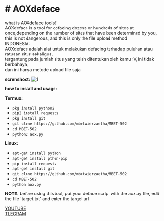 # # AOXdeface

what is AOXdeface tools?<br>
AOXdeface is a tool for defacing dozens or hundreds of sites at once,depending on the number
of sites that have been determined by you, this is not dangerous, and this is only the file upload method<br>
INDONESIA:<br>
AOXdeface adalah alat untuk melakukan defacing terhadap puluhan atau ratusan situs sekaligus,<br>
tergantung pada jumlah situs yang telah ditentukan oleh kamu :V, ini tidak berbahaya,<br>
dan ini hanya metode upload file saja

**screnshoot:**
![1](https://1.bp.blogspot.com/-oJuvkGPG-zU/Xfp-2QD1NhI/AAAAAAAAAc4/FLCHbP6DGXsoWieElwElyiExmXy1mm4-QCLcBGAsYHQ/s1600/aox.png)

**how to install and usage:**

**Termux:**
* `pkg install python2`
* `pip2 install requests`
* `pkg install git`
* `git clone https://github.com/mbetwierzaetha/MBET-502`
* `cd MBET-502`
* `python2 aox.py`

**Linux:**
* `apt-get install python`
* `apt-get install pthon-pip`
* `pip install requests`
* `apt-get install git`
* `git clone https://github.com/mbetwierzaetha/MBET-502`
* `cd MBET-502`
* `python aox.py`

**NOTE:** before using this tool, put your deface script with the aox.py file, edit the file 'target.txt' and enter the target url


[YOUTUBE](https://youtu.be/iRYoqjAIcFg) <br>
[TLEGRAM](https://t.me/Wierzaetha)
